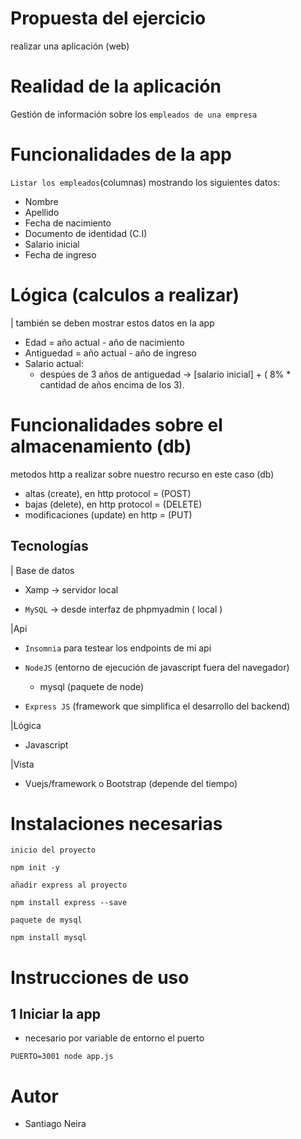 # Propuesta del ejercicio

realizar una aplicación (web)

# Realidad de la aplicación

Gestión de información sobre los `empleados de una empresa`

# Funcionalidades de la app

`Listar los empleados`(columnas) mostrando los siguientes datos:

- Nombre
- Apellido
- Fecha de nacimiento
- Documento de identidad (C.I)
- Salario inicial
- Fecha de ingreso

# Lógica (calculos a realizar)

| también se deben mostrar estos datos en la app

- Edad = año actual - año de nacimiento
- Antiguedad = año actual - año de ingreso
- Salario actual:
  - despúes de 3 años de antiguedad -> [salario inicial] + ( 8% \* cantidad de años encima de los 3).

# Funcionalidades sobre el almacenamiento (db)

metodos http a realizar sobre nuestro recurso en este caso (db)

- altas (create), en http protocol = (POST)
- bajas (delete), en http protocol = (DELETE)
- modificaciones (update) en http = (PUT)

## Tecnologías

| Base de datos

- Xamp -> servidor local

- `MySQL` -> desde interfaz de phpmyadmin ( local )

|Api

- `Insomnia` para testear los endpoints de mi api

- `NodeJS` (entorno de ejecución de javascript fuera del navegador)
  - mysql (paquete de node)
- `Express JS` (framework que simplifica el desarrollo del backend)

|Lógica

- Javascript

|Vista

- Vuejs/framework o Bootstrap (depende del tiempo)

# Instalaciones necesarias

`inicio del proyecto`

```
npm init -y
```

`añadir express al proyecto`

```
npm install express --save
```

`paquete de mysql`

```
npm install mysql
```

# Instrucciones de uso

## 1 Iniciar la app

- necesario por variable de entorno el puerto

```
PUERTO=3001 node app.js
```

# Autor

- Santiago Neira

